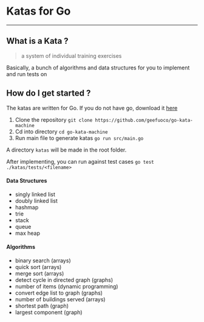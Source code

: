 # Katas for Go
___

## What is a Kata ?

> a system of individual training exercises

Basically, a bunch of algorithms and data structures for you to implement and run tests on

## How do I get started ? 

The katas are written for Go. If you do not have go, download it [here](https://go.dev/dl/)
1. Clone the repository `git clone https://github.com/geefuoco/go-kata-machine`
2. Cd into directory `cd go-kata-machine`
3. Run main file to generate katas `go run src/main.go`

A directory `katas` will be made in the root folder.

After implementing, you can run against test cases `go test ./katas/tests/<filename>`

#### Data Structures
- singly linked list
- doubly linked list
- hashmap
- trie
- stack
- queue
- max heap

#### Algorithms
- binary search (arrays)
- quick sort (arrays)
- merge sort (arrays)
- detect cycle in directed graph (graphs)
- number of items (dynamic programming)
- convert edge list to graph (graphs)
- number of buildings served (arrays)
- shortest path (graph)
- largest component (graph)


